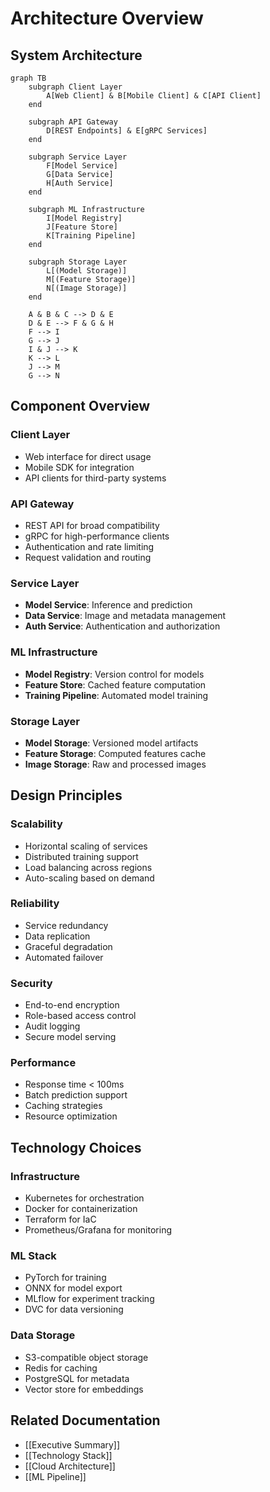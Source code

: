 # Architecture Overview

## System Architecture

```mermaid
graph TB
    subgraph Client Layer
        A[Web Client] & B[Mobile Client] & C[API Client]
    end
    
    subgraph API Gateway
        D[REST Endpoints] & E[gRPC Services]
    end
    
    subgraph Service Layer
        F[Model Service]
        G[Data Service]
        H[Auth Service]
    end
    
    subgraph ML Infrastructure
        I[Model Registry]
        J[Feature Store]
        K[Training Pipeline]
    end
    
    subgraph Storage Layer
        L[(Model Storage)]
        M[(Feature Storage)]
        N[(Image Storage)]
    end
    
    A & B & C --> D & E
    D & E --> F & G & H
    F --> I
    G --> J
    I & J --> K
    K --> L
    J --> M
    G --> N
```

## Component Overview

### Client Layer
- Web interface for direct usage
- Mobile SDK for integration
- API clients for third-party systems

### API Gateway
- REST API for broad compatibility
- gRPC for high-performance clients
- Authentication and rate limiting
- Request validation and routing

### Service Layer
- **Model Service**: Inference and prediction
- **Data Service**: Image and metadata management
- **Auth Service**: Authentication and authorization

### ML Infrastructure
- **Model Registry**: Version control for models
- **Feature Store**: Cached feature computation
- **Training Pipeline**: Automated model training

### Storage Layer
- **Model Storage**: Versioned model artifacts
- **Feature Storage**: Computed features cache
- **Image Storage**: Raw and processed images

## Design Principles

### Scalability
- Horizontal scaling of services
- Distributed training support
- Load balancing across regions
- Auto-scaling based on demand

### Reliability
- Service redundancy
- Data replication
- Graceful degradation
- Automated failover

### Security
- End-to-end encryption
- Role-based access control
- Audit logging
- Secure model serving

### Performance
- Response time < 100ms
- Batch prediction support
- Caching strategies
- Resource optimization

## Technology Choices

### Infrastructure
- Kubernetes for orchestration
- Docker for containerization
- Terraform for IaC
- Prometheus/Grafana for monitoring

### ML Stack
- PyTorch for training
- ONNX for model export
- MLflow for experiment tracking
- DVC for data versioning

### Data Storage
- S3-compatible object storage
- Redis for caching
- PostgreSQL for metadata
- Vector store for embeddings

## Related Documentation
- [[Executive Summary]]
- [[Technology Stack]]
- [[Cloud Architecture]]
- [[ML Pipeline]] 
